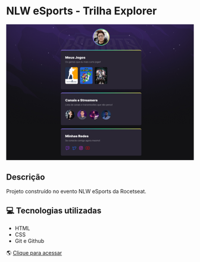 # NLW eSports - Trilha Explorer

![preview](./.github/preview.png)

## Descrição

Projeto construído no evento NLW eSports da Rocetseat.

## 💻 Tecnologias utilizadas

- HTML
- CSS
- Git e Github

🌎 [Clique para acessar](https://karen-cardoso.github.io/nlw_esports/)
